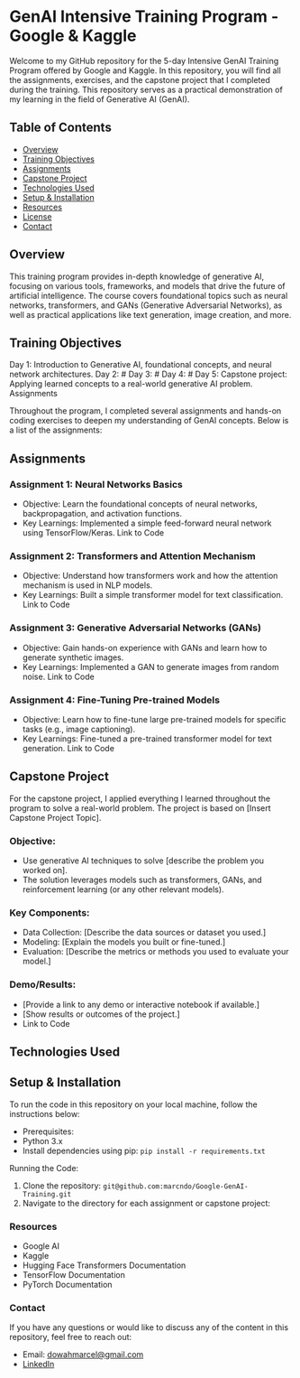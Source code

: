 # GenAI Intensive Training Program - Google & Kaggle
Welcome to my GitHub repository for the 5-day Intensive GenAI Training Program offered by Google and Kaggle. In this repository, you will find all the assignments, exercises, and the capstone project that I completed during the training. This repository serves as a practical demonstration of my learning in the field of Generative AI (GenAI).

## Table of Contents
* [Overview](#Overview)
* [Training Objectives](#Training-Objectives)
* [Assignments](#Assignments)
* [Capstone Project](#Capstone=Project)
* [Technologies Used](#Technologies=Used)
* [Setup & Installation](#Setup=&-Installation)
* [Resources](#Resources)
* [License](#License)
* [Contact](#Contact)

## Overview
This training program provides in-depth knowledge of generative AI, focusing on various tools, frameworks, and models that drive the future of artificial intelligence. The course covers foundational topics such as neural networks, transformers, and GANs (Generative Adversarial Networks), as well as practical applications like text generation, image creation, and more.

## Training Objectives
Day 1: Introduction to Generative AI, foundational concepts, and neural network architectures.
Day 2: #
Day 3: #
Day 4: #
Day 5: Capstone project: Applying learned concepts to a real-world generative AI problem.
Assignments

Throughout the program, I completed several assignments and hands-on coding exercises to deepen my understanding of GenAI concepts. Below is a list of the assignments:

## Assignments

### Assignment 1: Neural Networks Basics
+ Objective: Learn the foundational concepts of neural networks, backpropagation, and activation functions.
+ Key Learnings: Implemented a simple feed-forward neural network using TensorFlow/Keras.
Link to Code
### Assignment 2: Transformers and Attention Mechanism
+ Objective: Understand how transformers work and how the attention mechanism is used in NLP models.
+ Key Learnings: Built a simple transformer model for text classification.
Link to Code
### Assignment 3: Generative Adversarial Networks (GANs)
+ Objective: Gain hands-on experience with GANs and learn how to generate synthetic images.
+ Key Learnings: Implemented a GAN to generate images from random noise.
Link to Code
### Assignment 4: Fine-Tuning Pre-trained Models
+ Objective: Learn how to fine-tune large pre-trained models for specific tasks (e.g., image captioning).
+ Key Learnings: Fine-tuned a pre-trained transformer model for text generation.
Link to Code

## Capstone Project
For the capstone project, I applied everything I learned throughout the program to solve a real-world problem. The project is based on [Insert Capstone Project Topic].

### Objective:
+ Use generative AI techniques to solve [describe the problem you worked on].
+ The solution leverages models such as transformers, GANs, and reinforcement learning (or any other relevant models).
### Key Components:
+ Data Collection: [Describe the data sources or dataset you used.]
+ Modeling: [Explain the models you built or fine-tuned.]
+ Evaluation: [Describe the metrics or methods you used to evaluate your model.]
### Demo/Results:
+ [Provide a link to any demo or interactive notebook if available.]
+ [Show results or outcomes of the project.]
+ Link to Code

## Technologies Used

## Setup & Installation
To run the code in this repository on your local machine, follow the instructions below:

+ Prerequisites:
+ Python 3.x
+ Install dependencies using pip:
 `pip install -r requirements.txt`

Running the Code:
1. Clone the repository:
`git@github.com:marcndo/Google-GenAI-Training.git`
2. Navigate to the directory for each assignment or capstone project:

### Resources
+ Google AI
+ Kaggle
+ Hugging Face Transformers Documentation
+ TensorFlow Documentation
+ PyTorch Documentation

### Contact
If you have any questions or would like to discuss any of the content in this repository, feel free to reach out:
* Email: dowahmarcel@gmail.com
* [LinkedIn](https://www.linkedin.com/in/marcelndowah/)



